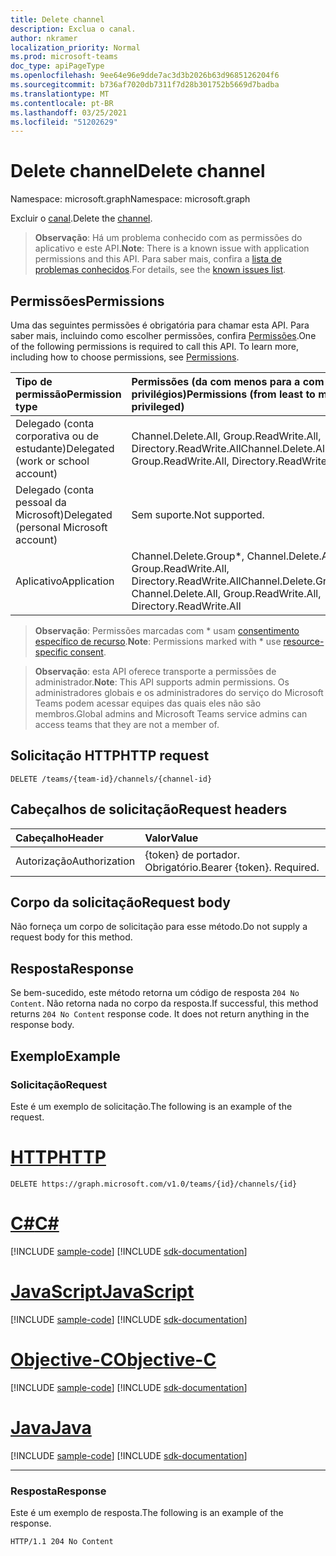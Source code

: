 ```yaml
---
title: Delete channel
description: Exclua o canal.
author: nkramer
localization_priority: Normal
ms.prod: microsoft-teams
doc_type: apiPageType
ms.openlocfilehash: 9ee64e96e9dde7ac3d3b2026b63d9685126204f6
ms.sourcegitcommit: b736af7020db7311f7d28b301752b5669d7badba
ms.translationtype: MT
ms.contentlocale: pt-BR
ms.lasthandoff: 03/25/2021
ms.locfileid: "51202629"
---
```

# <a name="delete-channel"></a><span data-ttu-id="e390d-103">Delete channel</span><span class="sxs-lookup"><span data-stu-id="e390d-103">Delete channel</span></span>

<span data-ttu-id="e390d-104">Namespace: microsoft.graph</span><span class="sxs-lookup"><span data-stu-id="e390d-104">Namespace: microsoft.graph</span></span>

<span data-ttu-id="e390d-105">Excluir o [canal](../resources/channel.md).</span><span class="sxs-lookup"><span data-stu-id="e390d-105">Delete the [channel](../resources/channel.md).</span></span>

> <span data-ttu-id="e390d-106">**Observação**: Há um problema conhecido com as permissões do aplicativo e este API.</span><span class="sxs-lookup"><span data-stu-id="e390d-106">**Note**: There is a known issue with application permissions and this API.</span></span> <span data-ttu-id="e390d-107">Para saber mais, confira a [lista de problemas conhecidos](/graph/known-issues#application-permissions).</span><span class="sxs-lookup"><span data-stu-id="e390d-107">For details, see the [known issues list](/graph/known-issues#application-permissions).</span></span>

## <a name="permissions"></a><span data-ttu-id="e390d-108">Permissões</span><span class="sxs-lookup"><span data-stu-id="e390d-108">Permissions</span></span>

<span data-ttu-id="e390d-p102">Uma das seguintes permissões é obrigatória para chamar esta API. Para saber mais, incluindo como escolher permissões, confira [Permissões](/graph/permissions-reference).</span><span class="sxs-lookup"><span data-stu-id="e390d-p102">One of the following permissions is required to call this API. To learn more, including how to choose permissions, see [Permissions](/graph/permissions-reference).</span></span>

|<span data-ttu-id="e390d-111">Tipo de permissão</span><span class="sxs-lookup"><span data-stu-id="e390d-111">Permission type</span></span>      | <span data-ttu-id="e390d-112">Permissões (da com menos para a com mais privilégios)</span><span class="sxs-lookup"><span data-stu-id="e390d-112">Permissions (from least to most privileged)</span></span>              |
|:--------------------|:---------------------------------------------------------|
|<span data-ttu-id="e390d-113">Delegado (conta corporativa ou de estudante)</span><span class="sxs-lookup"><span data-stu-id="e390d-113">Delegated (work or school account)</span></span> | <span data-ttu-id="e390d-114">Channel.Delete.All, Group.ReadWrite.All, Directory.ReadWrite.All</span><span class="sxs-lookup"><span data-stu-id="e390d-114">Channel.Delete.All, Group.ReadWrite.All, Directory.ReadWrite.All</span></span> |
|<span data-ttu-id="e390d-115">Delegado (conta pessoal da Microsoft)</span><span class="sxs-lookup"><span data-stu-id="e390d-115">Delegated (personal Microsoft account)</span></span> | <span data-ttu-id="e390d-116">Sem suporte.</span><span class="sxs-lookup"><span data-stu-id="e390d-116">Not supported.</span></span>    |
|<span data-ttu-id="e390d-117">Aplicativo</span><span class="sxs-lookup"><span data-stu-id="e390d-117">Application</span></span> | <span data-ttu-id="e390d-118">Channel.Delete.Group\*, Channel.Delete.All, Group.ReadWrite.All, Directory.ReadWrite.All</span><span class="sxs-lookup"><span data-stu-id="e390d-118">Channel.Delete.Group\*, Channel.Delete.All, Group.ReadWrite.All, Directory.ReadWrite.All</span></span> |

> <span data-ttu-id="e390d-119">**Observação**: Permissões marcadas com \* usam [consentimento específico de recurso](https://aka.ms/teams-rsc).</span><span class="sxs-lookup"><span data-stu-id="e390d-119">**Note**: Permissions marked with \* use [resource-specific consent](https://aka.ms/teams-rsc).</span></span>

> <span data-ttu-id="e390d-120">**Observação**: esta API oferece transporte a permissões de administrador.</span><span class="sxs-lookup"><span data-stu-id="e390d-120">**Note**: This API supports admin permissions.</span></span> <span data-ttu-id="e390d-121">Os administradores globais e os administradores do serviço do Microsoft Teams podem acessar equipes das quais eles não são membros.</span><span class="sxs-lookup"><span data-stu-id="e390d-121">Global admins and Microsoft Teams service admins can access teams that they are not a member of.</span></span>

## <a name="http-request"></a><span data-ttu-id="e390d-122">Solicitação HTTP</span><span class="sxs-lookup"><span data-stu-id="e390d-122">HTTP request</span></span>
<!-- { "blockType": "ignored" } -->
```http
DELETE /teams/{team-id}/channels/{channel-id}
```

## <a name="request-headers"></a><span data-ttu-id="e390d-123">Cabeçalhos de solicitação</span><span class="sxs-lookup"><span data-stu-id="e390d-123">Request headers</span></span>

| <span data-ttu-id="e390d-124">Cabeçalho</span><span class="sxs-lookup"><span data-stu-id="e390d-124">Header</span></span>       | <span data-ttu-id="e390d-125">Valor</span><span class="sxs-lookup"><span data-stu-id="e390d-125">Value</span></span> |
|:---------------|:--------|
| <span data-ttu-id="e390d-126">Autorização</span><span class="sxs-lookup"><span data-stu-id="e390d-126">Authorization</span></span>  | <span data-ttu-id="e390d-p104">{token} de portador. Obrigatório.</span><span class="sxs-lookup"><span data-stu-id="e390d-p104">Bearer {token}. Required.</span></span>  |

## <a name="request-body"></a><span data-ttu-id="e390d-129">Corpo da solicitação</span><span class="sxs-lookup"><span data-stu-id="e390d-129">Request body</span></span>

<span data-ttu-id="e390d-130">Não forneça um corpo de solicitação para esse método.</span><span class="sxs-lookup"><span data-stu-id="e390d-130">Do not supply a request body for this method.</span></span>

## <a name="response"></a><span data-ttu-id="e390d-131">Resposta</span><span class="sxs-lookup"><span data-stu-id="e390d-131">Response</span></span>

<span data-ttu-id="e390d-p105">Se bem-sucedido, este método retorna um código de resposta `204 No Content`. Não retorna nada no corpo da resposta.</span><span class="sxs-lookup"><span data-stu-id="e390d-p105">If successful, this method returns `204 No Content` response code. It does not return anything in the response body.</span></span>

## <a name="example"></a><span data-ttu-id="e390d-134">Exemplo</span><span class="sxs-lookup"><span data-stu-id="e390d-134">Example</span></span>
<!-- markdownlint-disable MD001 -->

### <a name="request"></a><span data-ttu-id="e390d-135">Solicitação</span><span class="sxs-lookup"><span data-stu-id="e390d-135">Request</span></span>

<span data-ttu-id="e390d-136">Este é um exemplo de solicitação.</span><span class="sxs-lookup"><span data-stu-id="e390d-136">The following is an example of the request.</span></span>
<!-- markdownlint-disable MD025 -->

# <a name="http"></a>[<span data-ttu-id="e390d-137">HTTP</span><span class="sxs-lookup"><span data-stu-id="e390d-137">HTTP</span></span>](#tab/http)
<!-- {
  "blockType": "request",
  "name": "delete_channel"
}-->

```http
DELETE https://graph.microsoft.com/v1.0/teams/{id}/channels/{id}
```
# <a name="c"></a>[<span data-ttu-id="e390d-138">C#</span><span class="sxs-lookup"><span data-stu-id="e390d-138">C#</span></span>](#tab/csharp)
[!INCLUDE [sample-code](../includes/snippets/csharp/delete-channel-csharp-snippets.md)]
[!INCLUDE [sdk-documentation](../includes/snippets/snippets-sdk-documentation-link.md)]

# <a name="javascript"></a>[<span data-ttu-id="e390d-139">JavaScript</span><span class="sxs-lookup"><span data-stu-id="e390d-139">JavaScript</span></span>](#tab/javascript)
[!INCLUDE [sample-code](../includes/snippets/javascript/delete-channel-javascript-snippets.md)]
[!INCLUDE [sdk-documentation](../includes/snippets/snippets-sdk-documentation-link.md)]

# <a name="objective-c"></a>[<span data-ttu-id="e390d-140">Objective-C</span><span class="sxs-lookup"><span data-stu-id="e390d-140">Objective-C</span></span>](#tab/objc)
[!INCLUDE [sample-code](../includes/snippets/objc/delete-channel-objc-snippets.md)]
[!INCLUDE [sdk-documentation](../includes/snippets/snippets-sdk-documentation-link.md)]

# <a name="java"></a>[<span data-ttu-id="e390d-141">Java</span><span class="sxs-lookup"><span data-stu-id="e390d-141">Java</span></span>](#tab/java)
[!INCLUDE [sample-code](../includes/snippets/java/delete-channel-java-snippets.md)]
[!INCLUDE [sdk-documentation](../includes/snippets/snippets-sdk-documentation-link.md)]

---
<!-- markdownlint-disable MD024 -->

### <a name="response"></a><span data-ttu-id="e390d-142">Resposta</span><span class="sxs-lookup"><span data-stu-id="e390d-142">Response</span></span>

<span data-ttu-id="e390d-143">Este é um exemplo de resposta.</span><span class="sxs-lookup"><span data-stu-id="e390d-143">The following is an example of the response.</span></span>
<!-- {
  "blockType": "response",
  "truncated": true
} -->

```http
HTTP/1.1 204 No Content
```

<!-- uuid: 8fcb5dbc-d5aa-4681-8e31-b001d5168d79
2015-10-25 14:57:30 UTC -->
<!--
{
  "type": "#page.annotation",
  "description": "Delete channel",
  "keywords": "",
  "section": "documentation",
  "tocPath": "",
  "suppressions": [
  ]
}
-->
